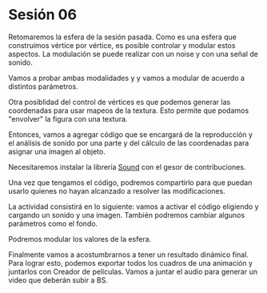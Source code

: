 # Sesión 06

Retomaremos la esfera de la sesión pasada. Como es una esfera que construímos vértice por vértice, es posible controlar y modular estos aspectos. La modulación se puede realizar con un noise y con una señal de sonido. 

Vamos a probar ambas modalidades y y vamos a modular de acuerdo a distintos parámetros. 

Otra posiblidad del control de vértices es que podemos generar las coordenadas para usar mapeos de la textura. Esto permite que podamos "envolver" la figura con una textura. 

Entonces, vamos a agregar código que se encargará de la reproducción y el análisis de sonido por una parte y del cálculo de las coordenadas para asignar una imagen al objeto. 

Necesitaremos instalar la librería [Sound](https://processing.org/reference/libraries/sound/index.html) con el gesor de contribuciones. 

Una vez que tengamos el código, podremos compartirlo para que puedan usarlo quienes no hayan alcanzado a resolver las modificaciones. 

La actividad consistirá en lo siguiente: vamos a activar el código eligiendo y cargando un sonido y una imagen. También podremos cambiar algunos parámetros como el fondo. 

Podremos modular los valores de la esfera. 

Finalmente vamos a acostumbrarnos a tener un resultado dinámico final. Para lograr esto, podemos exportar todos los cuadros de una animación y juntarlos con Creador de películas. Vamos a juntar el audio para generar un video que deberán subir a BS.  